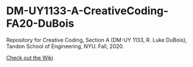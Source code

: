 # DM-UY1133-A-CreativeCoding-FA20-DuBois
Repository for Creative Coding, Section A (DM-UY 1133, R. Luke DuBois), Tandon School of Engineering, NYU. Fall, 2020.

[Check out the Wiki](../../wiki)
